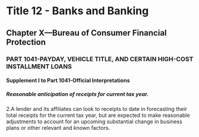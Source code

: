 
# Title 12 - Banks and Banking
## Chapter X—Bureau of Consumer Financial Protection
### PART 1041-PAYDAY, VEHICLE TITLE, AND CERTAIN HIGH-COST INSTALLMENT LOANS
#### Supplement I to Part 1041-Official Interpretations
##### Reasonable anticipation of receipts for current tax year.

2.A lender and its affiliates can look to receipts to date in forecasting their total receipts for the current tax year, but are expected to make reasonable adjustments to account for an upcoming substantial change in business plans or other relevant and known factors.

